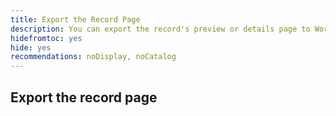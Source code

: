```yaml
---
title: Export the Record Page
description: You can export the record's preview or details page to Word. 
hidefromtoc: yes
hide: yes
recommendations: noDisplay, noCatalog
---
```

<!--update the metadata with real information when making this available in TOC and in the left nav-->
<!--update the miniTOC and TOC when you make this public-->


## Export the record page
